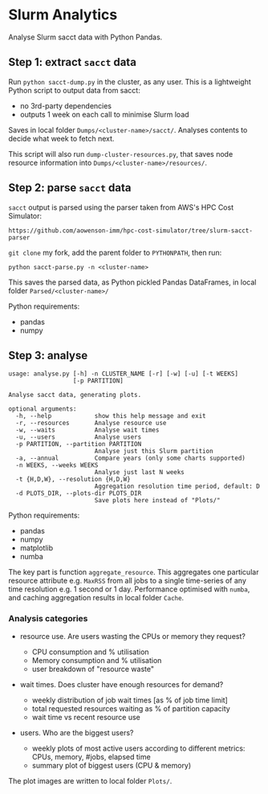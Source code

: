 # Slurm Analytics

Analyse Slurm sacct data with Python Pandas.

## Step 1: extract `sacct` data

Run `python sacct-dump.py` in the cluster, as any user.
This is a lightweight Python script to output data from sacct:
- no 3rd-party dependencies
- outputs 1 week on each call to minimise Slurm load

Saves in local folder `Dumps/<cluster-name>/sacct/`.
Analyses contents to decide what week to fetch next.

This script will also run `dump-cluster-resources.py`, 
that saves node resource information into `Dumps/<cluster-name>/resources/`.

## Step 2: parse `sacct` data

`sacct` output is parsed using the parser taken from AWS's HPC Cost Simulator:

    https://github.com/aowenson-imm/hpc-cost-simulator/tree/slurm-sacct-parser

`git clone` my fork, add the parent folder to `PYTHONPATH`, then run:

    python sacct-parse.py -n <cluster-name>

This saves the parsed data, as Python pickled Pandas DataFrames, in local folder `Parsed/<cluster-name>/`

Python requirements:
- pandas
- numpy

## Step 3: analyse

    usage: analyse.py [-h] -n CLUSTER_NAME [-r] [-w] [-u] [-t WEEKS]
                      [-p PARTITION]

    Analyse sacct data, generating plots.

    optional arguments:
      -h, --help            show this help message and exit
      -r, --resources       Analyse resource use
      -w, --waits           Analyse wait times
      -u, --users           Analyse users
      -p PARTITION, --partition PARTITION
                            Analyse just this Slurm partition
      -a, --annual          Compare years (only some charts supported)
      -n WEEKS, --weeks WEEKS
                            Analyse just last N weeks
      -t {H,D,W}, --resolution {H,D,W}
                            Aggregation resolution time period, default: D
      -d PLOTS_DIR, --plots-dir PLOTS_DIR
                            Save plots here instead of "Plots/"

Python requirements:
- pandas
- numpy
- matplotlib
- numba

The key part is function `aggregate_resource`. 
This aggregates one particular resource attribute e.g. `MaxRSS` from all jobs to a single time-series of any time resolution e.g. 1 second or 1 day.
Performance optimised with `numba`, and caching aggregation results in local folder `Cache`.

### Analysis categories

- resource use. Are users wasting the CPUs or memory they request?
  - CPU consumption and % utilisation
  - Memory consumption and % utilisation
  - user breakdown of "resource waste"

- wait times. Does cluster have enough resources for demand?
  - weekly distribution of job wait times [as % of job time limit]
  - total requested resources waiting as % of partition capacity
  - wait time vs recent resource use

- users. Who are the biggest users?
  - weekly plots of most active users according to different metrics: CPUs, memory, #jobs, elapsed time
  - summary plot of biggest users (CPU & memory)

The plot images are written to local folder `Plots/`.
